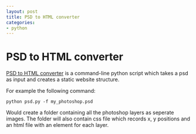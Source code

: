 ```yaml
---
layout: post
title: PSD to HTML converter
categories:
- python
---
```


# PSD to HTML converter

[PSD to HTML converter](https://github.com/kirkins/psd2html) is a command-line python script which takes a psd as input and creates a
static website structure.

For example the following command:

    python psd.py -f my_photoshop.psd

Would create a folder containing all the photoshop layers as seperate images. The folder will also contain css file which records x, y
positions and an html file with an element for each layer.
